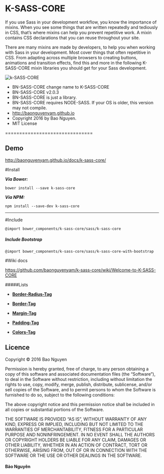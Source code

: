 # K-SASS-CORE 

If you use Sass in your development workflow, you know the importance of mixins. When you see some things that are written repeatedly and tediously in CSS, that’s where mixins can help you prevent repetitive work. A mixin contains CSS declarations that you can reuse throughout your site.

There are many mixins are made by developers, to help you when working with Sass in your development. Most cover things that often repetitive in CSS. From adapting across multiple browsers to creating buttons, animations and transition effects, find this and more in the following K-SASS-CORE mixin libraries you should get for your Sass development.

![k-SASS-CORE](https://raw.githubusercontent.com/baonguyenyam/k-sass-core/master/dist/images/img_01.png "k-SASS-CORE")


* BN-SASS-CORE change name to K-SASS-CORE 
* BN-SASS-CORE v2.0.3
* BN-SASS-CORE is just a library.
* BN-SASS-CORE requires NODE-SASS. If your OS is older, this version may not compile.
* http://baonguyenyam.github.io
* Copyright 2016 by Bao Nguyen.
* MIT License

===============================

## Demo 
http://baonguyenyam.github.io/docs/k-sass-core/

#Install

***Via Bower:***
```
bower install --save k-sass-core
```

***Via NPM:***
```
npm install --save-dev k-sass-core
```
___

#Include 

```
@import bower_components/k-sass-core/sass/k-sass-core
```

##### Include Bootstrap

```
@import bower_components/k-sass-core/sass/k-sass-core-with-bootstrap
```

#Wiki docs

https://github.com/baonguyenyam/k-sass-core/wiki/Welcome-to-K-SASS-CORE

#####Lists
* [**Border-Radius-Tag**](https://github.com/baonguyenyam/k-sass-core/wiki/Border-Radius-Tag)

* [**Border-Tag**](https://github.com/baonguyenyam/k-sass-core/wiki/Border-Tag)

* [**Margin-Tag**](https://github.com/baonguyenyam/k-sass-core/wiki/Margin-Tag)

* [**Padding-Tag**](https://github.com/baonguyenyam/k-sass-core/wiki/Padding-Tag)

* [**Colors-Tag**](https://github.com/baonguyenyam/k-sass-core/wiki/Colors-Tag)

## Licence

Copyright &copy; 2016 Bao Nguyen

Permission is hereby granted, free of charge, to any person obtaining a copy of this software and associated documentation files (the “Software”), to deal in the Software without restriction, including without limitation the rights to use, copy, modify, merge, publish, distribute, sublicense, and/or sell copies of the Software, and to permit persons to whom the Software is furnished to do so, subject to the following conditions:

The above copyright notice and this permission notice shall be included in all copies or substantial portions of the Software.

THE SOFTWARE IS PROVIDED “AS IS”, WITHOUT WARRANTY OF ANY KIND, EXPRESS OR IMPLIED, INCLUDING BUT NOT LIMITED TO THE WARRANTIES OF MERCHANTABILITY, FITNESS FOR A PARTICULAR PURPOSE AND NONINFRINGEMENT. IN NO EVENT SHALL THE AUTHORS OR COPYRIGHT HOLDERS BE LIABLE FOR ANY CLAIM, DAMAGES OR OTHER LIABILITY, WHETHER IN AN ACTION OF CONTRACT, TORT OR OTHERWISE, ARISING FROM, OUT OF OR IN CONNECTION WITH THE SOFTWARE OR THE USE OR OTHER DEALINGS IN THE SOFTWARE.

#### Bảo Nguyên
